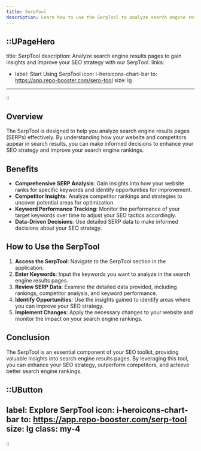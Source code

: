 ```yaml
---
title: SerpTool
description: Learn how to use the SerpTool to analyze search engine results pages and enhance your SEO strategy.
---
```


::UPageHero
---
title: SerpTool
description: Analyze search engine results pages to gain insights and improve your SEO strategy with our SerpTool.
links:
  - label: Start Using SerpTool
    icon: i-heroicons-chart-bar
    to: https://app.repo-booster.com/serp-tool
    size: lg
---
::

## Overview

The SerpTool is designed to help you analyze search engine results pages (SERPs) effectively. By understanding how your website and competitors appear in search results, you can make informed decisions to enhance your SEO strategy and improve your search engine rankings.

## Benefits

- **Comprehensive SERP Analysis**: Gain insights into how your website ranks for specific keywords and identify opportunities for improvement.
- **Competitor Insights**: Analyze competitor rankings and strategies to uncover potential areas for optimization.
- **Keyword Performance Tracking**: Monitor the performance of your target keywords over time to adjust your SEO tactics accordingly.
- **Data-Driven Decisions**: Use detailed SERP data to make informed decisions about your SEO strategy.

## How to Use the SerpTool

1. **Access the SerpTool**: Navigate to the SerpTool section in the application.
2. **Enter Keywords**: Input the keywords you want to analyze in the search engine results pages.
3. **Review SERP Data**: Examine the detailed data provided, including rankings, competitor analysis, and keyword performance.
4. **Identify Opportunities**: Use the insights gained to identify areas where you can improve your SEO strategy.
5. **Implement Changes**: Apply the necessary changes to your website and monitor the impact on your search engine rankings.

## Conclusion

The SerpTool is an essential component of your SEO toolkit, providing valuable insights into search engine results pages. By leveraging this tool, you can enhance your SEO strategy, outperform competitors, and achieve better search engine rankings.

::UButton
---
label: Explore SerpTool
icon: i-heroicons-chart-bar
to: https://app.repo-booster.com/serp-tool
size: lg
class: my-4
---
::
